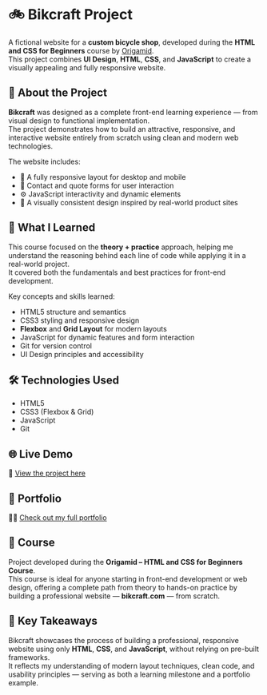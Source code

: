 # 🚲 Bikcraft Project

A fictional website for a **custom bicycle shop**, developed during the **HTML and CSS for Beginners** course by [Origamid](https://www.origamid.com/).  
This project combines **UI Design**, **HTML**, **CSS**, and **JavaScript** to create a visually appealing and fully responsive website.

## 🚀 About the Project

**Bikcraft** was designed as a complete front-end learning experience — from visual design to functional implementation.  
The project demonstrates how to build an attractive, responsive, and interactive website entirely from scratch using clean and modern web technologies.

The website includes:
- 🧩 A fully responsive layout for desktop and mobile  
- 💬 Contact and quote forms for user interaction  
- ⚙️ JavaScript interactivity and dynamic elements  
- 🎨 A visually consistent design inspired by real-world product sites  

## 🧠 What I Learned

This course focused on the **theory + practice** approach, helping me understand the reasoning behind each line of code while applying it in a real-world project.  
It covered both the fundamentals and best practices for front-end development.

Key concepts and skills learned:
- HTML5 structure and semantics  
- CSS3 styling and responsive design  
- **Flexbox** and **Grid Layout** for modern layouts  
- JavaScript for dynamic features and form interaction  
- Git for version control  
- UI Design principles and accessibility  

## 🛠️ Technologies Used

- HTML5  
- CSS3 (Flexbox & Grid)  
- JavaScript  
- Git  

## 🌐 Live Demo

🔗 [View the project here](https://bmoreto.github.io/bmoreto.github.io-bikcraft/)

## 💼 Portfolio

🧑‍💻 [Check out my full portfolio](https://bmoreto.github.io/bmoreto.github.io-portifolio/)

## 🏫 Course

Project developed during the **Origamid – HTML and CSS for Beginners Course**.  
This course is ideal for anyone starting in front-end development or web design, offering a complete path from theory to hands-on practice by building a professional website — **bikcraft.com** — from scratch.

## 🎯 Key Takeaways

Bikcraft showcases the process of building a professional, responsive website using only **HTML**, **CSS**, and **JavaScript**, without relying on pre-built frameworks.  
It reflects my understanding of modern layout techniques, clean code, and usability principles — serving as both a learning milestone and a portfolio example.

